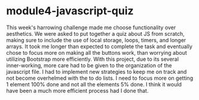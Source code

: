 # module4-javascript-quiz
This week's harrowing challenge made me choose functionality over aesthetics. We were asked to put together a quiz about JS from scratch, making sure to include 
the use of local storage, loops, timers, and longer arrays.
It took me longer than expected to complete the task and eventually chose to focus more on making all the buttons work, than worrying about utilizing Bootstrap more efficiently.
With this project, due to its several inner-working, more care had to be given to the organization of the javascript file. I had to implement new strategies to keep me on track
and not become overhelmed with the to do lists. I need to focus more on getting 1 element 100% done and not all the elements 5% done. I think it would have been a much more 
efficient process had I done that. 

